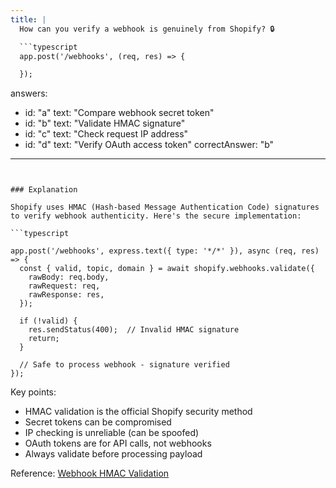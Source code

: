 ```yaml
---
title: |
  How can you verify a webhook is genuinely from Shopify? 🔒

  ```typescript
  app.post('/webhooks', (req, res) => {

  });
  ```
answers:
  - id: "a"
    text: "Compare webhook secret token"
  - id: "b"
    text: "Validate HMAC signature"
  - id: "c"
    text: "Check request IP address"
  - id: "d"
    text: "Verify OAuth access token"
correctAnswer: "b"
---
```


### Explanation

Shopify uses HMAC (Hash-based Message Authentication Code) signatures to verify webhook authenticity. Here's the secure implementation:

```typescript

app.post('/webhooks', express.text({ type: '*/*' }), async (req, res) => {
  const { valid, topic, domain } = await shopify.webhooks.validate({
    rawBody: req.body,  
    rawRequest: req,
    rawResponse: res,
  });

  if (!valid) {
    res.sendStatus(400);  // Invalid HMAC signature
    return;
  }

  // Safe to process webhook - signature verified
});
```

Key points:

- HMAC validation is the official Shopify security method
- Secret tokens can be compromised
- IP checking is unreliable (can be spoofed)
- OAuth tokens are for API calls, not webhooks
- Always validate before processing payload

Reference: [Webhook HMAC Validation](https://shopify.dev/apps/webhooks/configuration/https#verify-webhook)
